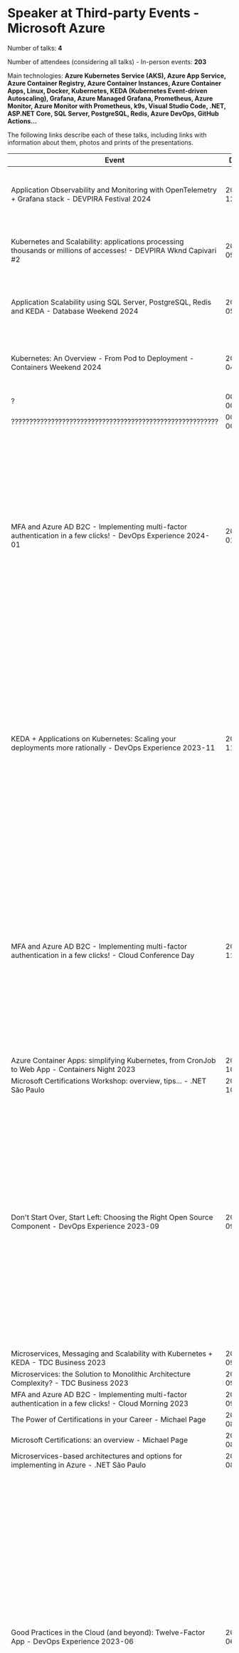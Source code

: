 # Speaker at Third-party Events - Microsoft Azure

Number of talks: **4**

Number of attendees (considering all talks) - In-person events: **203**

Main technologies: **Azure Kubernetes Service (AKS), Azure App Service, Azure Container Registry, Azure Container Instances, Azure Container Apps, Linux, Docker, Kubernetes, KEDA (Kubernetes Event-driven Autoscaling), Grafana, Azure Managed Grafana, Prometheus, Azure Monitor, Azure Monitor with Prometheus, k9s, Visual Studio Code, .NET, ASP.NET Core, SQL Server, PostgreSQL, Redis, Azure DevOps, GitHub Actions...**

The following links describe each of these talks, including links with information about them, photos and prints of the presentations.

| Event | Date | Participants | Description | Link | 
| ------------| ---- | ------------ | ---- | ---- |
| Application Observability and Monitoring with OpenTelemetry + Grafana stack - DEVPIRA Festival 2024 | 2024-12-07 | 50 | Presentation on monitoring and observability of applications using OpenTelemetry and Grafana.<br/>Technologies covered: Grafana, OpenTelemetry, Azure Managed Grafana, Azure Monitor, Azure Monitor with Prometheus, Azure VMs, Azure Kubernetes Service, Docker, Docker Compose, Linux, Grafana Tempo, Loki, Prometheus, PostgreSQL, .NET, ASP.NET Core | https://github.com/renatogroffe/OpenTelemetry-Grafana_DEVPIRAFestival-2024 |
| Kubernetes and Scalability: applications processing thousands or millions of accesses! - DEVPIRA Wknd Capivari #2 | 2024-09-14 | 72 | Presentation covering the use of the KEDA (Kubernetes Event-driven Autoscaling) project in scaling containerized applications in Kubernetes-based environments.<br/>Kubernetes, Kubernetes, Azure Kubernetes Service, Docker, Docker Hub, KEDA, KEDA Cron Scaler, Helm, Linux, Microservices, DevOps, DevSecOps, .NET, ASP.NET Core, Go... | https://github.com/renatogroffe/Kubernetes_DevPiraWkndCapivari-2024-09 |
| Application Scalability using SQL Server, PostgreSQL, Redis and KEDA - Database Weekend 2024 | 2024-05-25 | 27 | In this presentation, I demonstrated how to scale applications in a Kubernetes cluster, using metrics obtained from SQL Server and PostgreSQL queries with KEDA (Kubernetes Event-driven Autoscaling). This talk also covered the use of Redis as an important caching solution.<br/>Technologies covered: Kubernetes, KEDA, SQL Server, PostgreSQL, Redis, Linux, Docker, .NET 8, ASP.NET Core, Entity Framework Core... | https://github.com/DotNetSP/DatabaseWeekend-2024-05 |
| Kubernetes: An Overview - From Pod to Deployment - Containers Weekend 2024 | 2024-04-06 | 54 | I demonstrated the use of Kubernetes and Azure Kubernetes Service as alternatives for hosting scalable and resilient applications.<br/>Technologies covered: Azure Kubernetes Service (AKS), Azure App Service, Azure Container Registry, Azure Container Instances, Azure Container Apps, Linux, Docker, Kubernetes, KEDA (Kubernetes Event-driven Autoscaling), k9s, Visual Studio Code, .NET, ASP.NET Core. | https://github.com/DotNetSP/ContainersWeekend-2024-04|
| ? | 0000-00-00 | ? | LINK | 0 |
| ????????????????????????????????????????????????????????? | 0000-00-00 | Access the link for more details | https://github.com/azuretalks/Dotnet-Conf-2024-02 | 8 |
| MFA and Azure AD B2C - Implementing multi-factor authentication in a few clicks! - DevOps Experience 2024-01 | 2024-01-31 | Online presentation focused on implementing multi-factor authentication (MFA) with Azure AD B2C, demonstrating how this cloud service can contribute to the rapid creation of solutions that rely on MFA<br/>Technologies covered: Azure AD B2C, Graph API, Microsoft Identity, .NET 8, C#, Visual Studio 2022 | https://renatogroffe.medium.com/mfa-e-azure-ad-b2c-autentica%C3%A7%C3%A3o-multifator-em-poucos-cliques-devops-experience-janeiro-2024-f43fa4256224 | 220 |
| KEDA + Applications on Kubernetes: Scaling your deployments more rationally - DevOps Experience 2023-11 | 2023-11-30 | Online presentation covering the scalability of applications in Kubernetes using the KEDA project (Kubernetes Event-driven Autoscaling).<br/>Technologies covered: Kubernetes, Azure Kubernetes Service, KEDA, Metrics API Scaler (KEDA) .NET 8, ASP.NET Core, Visual Studio Code | https://github.com/renatogroffe/KEDA_DevOpsExperience-Nov2023 | 285 |
| MFA and Azure AD B2C - Implementing multi-factor authentication in a few clicks! - Cloud Conference Day | 2023-11-11 | Online presentation focused on implementing multi-factor authentication (MFA) with Azure AD B2C, demonstrating how this cloud service can contribute to the rapid creation of solutions that rely on MFA.<br/>Technologies covered: Azure AD B2C, Microsoft Identity, .NET 7, C#, Visual Studio 2022 | https://github.com/renatogroffe/MFA-ADB2C_CloudConference-2023-11 | 20 |
| Azure Container Apps: simplifying Kubernetes, from CronJob to Web App - Containers Night 2023 | 2023-10-27 | Access the link for more details | https://github.com/DotNetSP/Containers-Night-2023-10 | 16 |
| Microsoft Certifications Workshop: overview, tips... - .NET São Paulo | 2023-10-21 | Access the link for more details | https://github.com/DotNetSP/Certificacoes-2023-10 | 45 |
| Don't Start Over, Start Left: Choosing the Right Open Source Component - DevOps Experience 2023-09 | 2023-09-28 | Online presentation on Shift left and Shift right, including good practices in Software Development, DevOps, use of cloud services.<br/>Topics covered: Shift left, Shift right, Cloud Computing, Software Development, DevOps, Kubernetes, Azure Kubernetes Service, KEDA, Linux, OpenTelemetry, Jaeger, .NET 7, ASP.NET Core, Apache Kafka, Redis | https://github.com/renatogroffe/ShiftLeftRight_DevOpsExperience-Set2023 | 313 |
| Microservices, Messaging and Scalability with Kubernetes + KEDA - TDC Business 2023 | 2023-09-21 | Access the link for more details | https://github.com/renatogroffe/KEDA-TDCBusiness2023 | 100 |
| Microservices: the Solution to Monolithic Architecture Complexity? - TDC Business 2023 | 2023-09-21 | Access the link for more details | https://github.com/renatogroffe/KEDA-TDCBusiness2023 | 100 |
| MFA and Azure AD B2C - Implementing multi-factor authentication in a few clicks! - Cloud Morning 2023 | 2023-09-02 | Access the link for more details | https://github.com/azurenapratica/CloudMorning2023 | 28 |
| The Power of Certifications in your Career - Michael Page | 2023-08-25 | Access the link for more details | https://github.com/renatogroffe/Certificacoes-MichaelPage-2023-08 | 40 |
| Microsoft Certifications: an overview - Michael Page | 2023-08-25 | Access the link for more details | https://github.com/renatogroffe/Certificacoes-MichaelPage-2023-08 | 40 |
| Microservices-based architectures and options for implementing in Azure - .NET São Paulo | 2023-08-12 | Access the link for more details | https://github.com/DotNetSP/Microservices-2023-08 | 40 |
| Good Practices in the Cloud (and beyond): Twelve-Factor App - DevOps Experience 2023-06 | 2023-06-29 | Online presentation focused on the Twelve-Factor App methodology and how it can be useful in implementing cloud applications, considering best practices in Development, DevOps, Databases and Infrastructure.<br/>Topics covered: Twelve-Factor App, DevOps, Web Development, Microsoft Azure, Kubernetes, Azure DevOps, soluções cloud native e open source, Git, Azure DevOps, GitHub Actions, .NET, Java, Node.js, PowerShell, Bash | https://renatogroffe.medium.com/twelve-factor-boas-pr%C3%A1ticas-na-nuvem-e-fora-dela-e-book-gr%C3%A1tis-devops-experience-junho-2023-96e0306921c | 438 |
| Kubernetes and Scalability: applications processing thousands or millions of accesses! - Cloud Wknd | 2023-06-24 | Online presentation in which I demonstrated how to scale in Kubernetes applications that process events and make use of RabbitMQ, using the KEDA project (Kubernetes Event-driven Autoscaling).<br/>Technologies covered: Kubernetes, .NET 7, ASP.NET Core, Azure Kubernetes Service (AKS), KEDA (Kubernetes Event-driven Autoscaling), KEDA Cron Scaler, k9s, Linux, Visual Studio Code. | https://github.com/renatogroffe/KEDA_CloudWeekend-Jun2023 | 10 |
| Kubernetes and Scalability: applications processing thousands or millions of accesses! - Strada | 2023-05-26 | Online presentation in which I demonstrated how to scale in Kubernetes applications that process events and make use of RabbitMQ, using the KEDA project (Kubernetes Event-driven Autoscaling).<br/>Technologies covered: Kubernetes, RabbitMQ, .NET 7, ASP.NET Core, Azure Kubernetes Service (AKS), KEDA (Kubernetes Event-driven Autoscaling), Cron Scaler, Azure Container Apps, k9s, Linux, Visual Studio Code.<br/>This was an internal event promoted by the company Strada. | https://renatogroffe.medium.com/kubernetes-e-escalabilidade-processando-milhares-milh%C3%B5es-de-acessos-simult%C3%A2neos-strada-2023-a0ae17f03a09 | 35 |
| Cloud Design Patterns: standardizing usage and getting the most out of the cloud - Cloud Conference Day | 2023-05-20 | Online presentation focused on implementing patterns and best practices in the cloud, with emphasis on design patterns cataloged in the Azure Architecture Center.<br/>Technologies and topics covered: Microsoft Azure, Azure Architecture Center, Kubernetes, Cloud Design Patterns, Design Patterns, Solutions Architecture, Software Architecture, Cloud Native, .NET 7, ASP.NET Core | https://github.com/renatogroffe/CloudDesignPatterns_CloudConferenceDay2023 | 25 |
| Interactive Panel on Microsoft Certifications: tips, discounts... - Global Azure 2023 Campinas-SP | 2023-05-13 | Access the link for more details | https://github.com/campinasdotnet/GlobalAzure2023 | 60 |
| What's New in Serverless Development with .NET 7 and Azure Functions - Global Azure 2023 Campinas-SP | 2023-05-13 | Access the link for more details | https://github.com/campinasdotnet/GlobalAzure2023 | 60 |
| Kubernetes + Scalability: thousands/millions of accesses in applications! - DevOps Experience 2023-04 | 2023-04-27 | Online presentation covering the scalability of applications in Kubernetes using the KEDA project (Kubernetes Event-driven Autoscaling).<br/>Technologies covered: Kubernetes, Azure Kubernetes Service, KEDA, .NET 7, ASP.NET Core, Visual Studio Code, k6, JavaScript, RabbitMQ, RabbitMQ Scaler, Cron Scaler, SQL Server | https://renatogroffe.medium.com/kubernetes-escalabilidade-de-aplica%C3%A7%C3%B5es-com-keda-rabbitmq-devops-experience-abril-2023-f978f5f1d689 | 571 |
| Kubernetes and Scalability: applications processing thousands or millions of accesses! - DevBr Tech Day | 2023-04-15 | Presentation during the DevBr Tech Day event in which I demonstrated how to scale in Kubernetes applications that process events and make use of RabbitMQ, using the KEDA project (Kubernetes Event-driven Autoscaling).<br/>Technologies covered: Kubernetes, RabbitMQ, .NET 7, ASP.NET Core, Azure Kubernetes Service (AKS), KEDA (Kubernetes Event-driven Autoscaling), k9s, Linux, Visual Studio Code. | https://github.com/renatogroffe/Talk-Kubernetes-DevBrTechDay | 15 |
